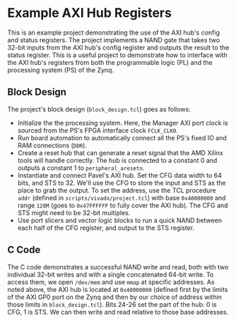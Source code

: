 # Example AXI Hub Registers

This is an example project demonstrating the use of the AXI hub's config and status registers. The project implements a NAND gate that takes two 32-bit inputs from the AXI hub's config register and outputs the result to the status register. This is a useful project to demonstrate how to interface with the AXI hub's registers from both the programmable logic (PL) and the processing system (PS) of the Zynq.


## Block Design

The project's block design (`block_design.tcl`) goes as follows:
- Initialize the the processing system. Here, the Manager AXI port clock is sourced from the PS's FPGA interface clock `FCLK_CLK0`.
- Run board automation to automatically connect all the PS's fixed IO and RAM connections (`DDR`).
- Create a reset hub that can generate a reset signal that the AMD Xilinx tools will handle correctly. The hub is connected to a constant 0 and outputs a constant 1 to `peripheral_aresetn`.
- Instantiate and connect Pavel's AXI hub. Set the CFG data width to 64 bits, and STS to 32. We'll use the CFG to store the input and STS as the place to grab the output. To set the address, use the TCL procedure `addr` (defined in `scripts/vivado/project.tcl`) with base `0x40000000` and range `128M` (goes to `0x47FFFFFF` to fully cover the AXI hub). The CFG and STS might need to be 32-bit multiples.
- Use port slicers and vector logic blocks to run a quick NAND between each half of the CFG register, and output to the STS register.

## C Code

The C code demonstrates a successful NAND write and read, both with two individual 32-bit writes and with a single concatenated 64-bit write. To access them, we open `/dev/mem` and use `mmap` at specific addresses. As noted above, the AXI hub is located at `0x40000000` (defined first by the limits of the AXI GP0 port on the Zynq and then by our choice of address within those limits in `block_design.tcl`). Bits 24-26 set the part of the hub: 0 is CFG, 1 is STS. We can then write and read relative to those base addresses. 
